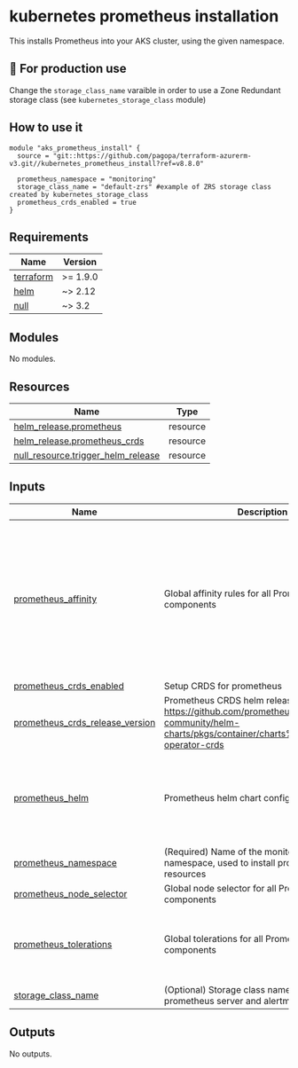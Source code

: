 # kubernetes prometheus installation

This installs Prometheus into your AKS cluster, using the given namespace.

## 📌 For production use

Change the `storage_class_name` varaible in order to use a Zone Redundant storage class (see `kubernetes_storage_class` module)

## How to use it

```hcl
module "aks_prometheus_install" {
  source = "git::https://github.com/pagopa/terraform-azurerm-v3.git//kubernetes_prometheus_install?ref=v8.8.0"
  
  prometheus_namespace = "monitoring"
  storage_class_name = "default-zrs" #example of ZRS storage class created by kubernetes_storage_class
  prometheus_crds_enabled = true
}
```

<!-- markdownlint-disable -->
<!-- BEGIN_TF_DOCS -->
## Requirements

| Name | Version |
|------|---------|
| <a name="requirement_terraform"></a> [terraform](#requirement\_terraform) | >= 1.9.0 |
| <a name="requirement_helm"></a> [helm](#requirement\_helm) | ~> 2.12 |
| <a name="requirement_null"></a> [null](#requirement\_null) | ~> 3.2 |

## Modules

No modules.

## Resources

| Name | Type |
|------|------|
| [helm_release.prometheus](https://registry.terraform.io/providers/hashicorp/helm/latest/docs/resources/release) | resource |
| [helm_release.prometheus_crds](https://registry.terraform.io/providers/hashicorp/helm/latest/docs/resources/release) | resource |
| [null_resource.trigger_helm_release](https://registry.terraform.io/providers/hashicorp/null/latest/docs/resources/resource) | resource |

## Inputs

| Name | Description | Type | Default | Required |
|------|-------------|------|---------|:--------:|
| <a name="input_prometheus_affinity"></a> [prometheus\_affinity](#input\_prometheus\_affinity) | Global affinity rules for all Prometheus components | <pre>object({<br/>    nodeAffinity = object({<br/>      requiredDuringSchedulingIgnoredDuringExecution = object({<br/>        nodeSelectorTerms = list(object({<br/>          matchExpressions = list(object({<br/>            key      = string<br/>            operator = string<br/>            values   = list(string)<br/>          }))<br/>        }))<br/>      })<br/>    })<br/>  })</pre> | `null` | no |
| <a name="input_prometheus_crds_enabled"></a> [prometheus\_crds\_enabled](#input\_prometheus\_crds\_enabled) | Setup CRDS for prometheus | `bool` | `true` | no |
| <a name="input_prometheus_crds_release_version"></a> [prometheus\_crds\_release\_version](#input\_prometheus\_crds\_release\_version) | Prometheus CRDS helm release version. https://github.com/prometheus-community/helm-charts/pkgs/container/charts%2Fprometheus-operator-crds | `string` | `"17.0.2"` | no |
| <a name="input_prometheus_helm"></a> [prometheus\_helm](#input\_prometheus\_helm) | Prometheus helm chart configuration | <pre>object({<br/>    chart_version             = optional(string, "27.1.0")<br/>    server_storage_size       = optional(string, "128Gi")<br/>    alertmanager_storage_size = optional(string, "32Gi")<br/>    replicas                  = optional(number, 1)<br/>  })</pre> | <pre>{<br/>  "alertmanager_storage_size": "32Gi",<br/>  "chart_version": "27.1.0",<br/>  "replicas": 1,<br/>  "server_storage_size": "128Gi"<br/>}</pre> | no |
| <a name="input_prometheus_namespace"></a> [prometheus\_namespace](#input\_prometheus\_namespace) | (Required) Name of the monitoring namespace, used to install prometheus resources | `string` | n/a | yes |
| <a name="input_prometheus_node_selector"></a> [prometheus\_node\_selector](#input\_prometheus\_node\_selector) | Global node selector for all Prometheus components | `map(string)` | `{}` | no |
| <a name="input_prometheus_tolerations"></a> [prometheus\_tolerations](#input\_prometheus\_tolerations) | Global tolerations for all Prometheus components | <pre>list(object({<br/>    key      = string<br/>    operator = string<br/>    value    = string<br/>    effect   = string<br/>  }))</pre> | `[]` | no |
| <a name="input_storage_class_name"></a> [storage\_class\_name](#input\_storage\_class\_name) | (Optional) Storage class name used for prometheus server and alertmanager | `string` | `"default"` | no |

## Outputs

No outputs.
<!-- END_TF_DOCS -->
